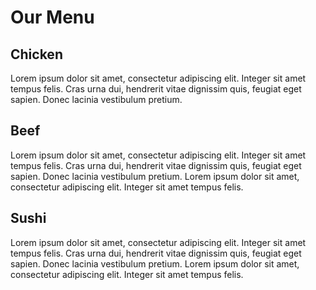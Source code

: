 <!DOCTYPE html>
<html>
<head>
  <meta charset="utf-8">
  <meta name="viewport" content="width=device-width, initial-scale=1">
  <link rel="stylesheet" href="css/styles.css">
  <title>Module2-solution</title>
</head>
<body>
 <h1>Our Menu</h1>
 <div class="col-lg-4 col-md-6 col-sm-12">
  <div class="section">
    <h2 class="chicken">Chicken</h2>
    <p>Lorem ipsum dolor sit amet, consectetur adipiscing elit. Integer sit amet tempus felis. Cras urna dui, hendrerit vitae dignissim quis, feugiat eget sapien. Donec lacinia vestibulum pretium. </p>
  </div>
 </div>
 <div class="col-lg-4 col-md-6 col-sm-12">
   <div class="section">
  <h2 class="beef">Beef</h2>
  <p>Lorem ipsum dolor sit amet, consectetur adipiscing elit. Integer sit amet tempus felis. Cras urna dui, hendrerit vitae dignissim quis, feugiat eget sapien. Donec lacinia vestibulum pretium. Lorem ipsum dolor sit amet, consectetur adipiscing elit. Integer sit amet tempus felis.</p>
  </div>
 </div>
 <div class="col-lg-4 col-md-12 col-sm-12">
   <div class="section">
  <h2 class="sushi">Sushi</h2>
  <p>Lorem ipsum dolor sit amet, consectetur adipiscing elit. Integer sit amet tempus felis. Cras urna dui, hendrerit vitae dignissim quis, feugiat eget sapien. Donec lacinia vestibulum pretium. Lorem ipsum dolor sit amet, consectetur adipiscing elit. Integer sit amet tempus felis.</p>
  </div>
 </div>

</body>
</html>
